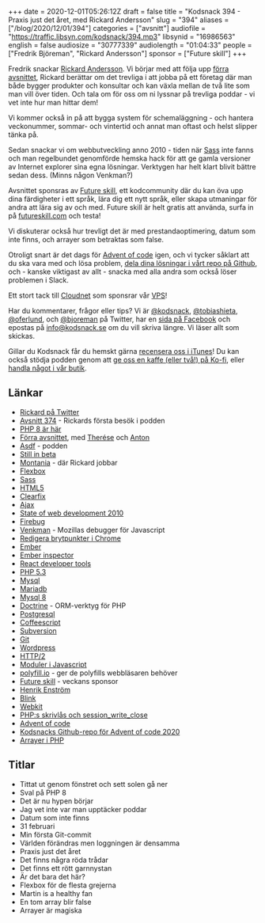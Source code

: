 +++
date = 2020-12-01T05:26:12Z
draft = false
title = "Kodsnack 394 - Praxis just det året, med Rickard Andersson"
slug = "394"
aliases = ["/blog/2020/12/01/394"]
categories = ["avsnitt"]
audiofile = "https://traffic.libsyn.com/kodsnack/394.mp3"
libsynid = "16986563"
english = false
audiosize = "30777339"
audiolength = "01:04:33"
people = ["Fredrik Björeman", "Rickard Andersson"]
sponsor = ["Future skill"]
+++

Fredrik snackar [Rickard Andersson](https://twitter.com/rickard2). Vi börjar med att följa upp [förra avsnittet](https://kodsnack.se/393/), Rickard berättar om det trevliga i att jobba på ett företag där man både bygger produkter och konsultar och kan växla mellan de två lite som man vill över tiden. Och tala om för oss om ni lyssnar på trevliga poddar - vi vet inte hur man hittar dem!

Vi kommer också in på att bygga system för schemaläggning - och hantera veckonummer, sommar- och vintertid och annat man oftast och helst slipper tänka på.

Sedan snackar vi om webbutveckling anno 2010 - tiden när [Sass](https://sass-lang.com/) inte fanns och man regelbundet genomförde hemska hack för att ge gamla versioner av Internet explorer sina egna lösningar. Verktygen har helt klart blivit bättre sedan dess. (Minns någon Venkman?)

Avsnittet sponsras av [Future skill](https://futureskill.com/), ett kodcommunity där du kan öva upp dina färdigheter i ett språk, lära dig ett nytt språk, eller skapa utmaningar för andra att lära sig av och med. Future skill är helt gratis att använda, surfa in på [futureskill.com](https://futureskill.com/) och testa!

Vi diskuterar också hur trevligt det är med prestandaoptimering, datum som inte finns, och arrayer som betraktas som false.

Otroligt snart är det dags för [Advent of code](https://adventofcode.com/) igen, och vi tycker såklart att du ska vara med och lösa problem, [dela dina lösningar i vårt repo på Github](https://github.com/kodsnack/advent_of_code_2020), och - kanske viktigast av allt - snacka med alla andra som också löser problemen i Slack.

Ett stort tack till [Cloudnet](http://www.cloudnet.se) som sponsrar vår [VPS](http://en.wikipedia.org/wiki/Virtual_private_server)!

Har du kommentarer, frågor eller tips? Vi är [@kodsnack](https://www.twitter.com/kodsnack), [@tobiashieta](https://www.twitter.com/tobiashieta), [@oferlund](https://www.twitter.com/oferlund), och [@bjoreman](https://www.twitter.com/bjoreman) på Twitter, har en [sida på Facebook](https://www.facebook.com/kodsnack) och epostas på [info@kodsnack.se](mailto:info@kodsnack.se) om du vill skriva längre. Vi läser allt som skickas.

Gillar du Kodsnack får du hemskt gärna [recensera oss i iTunes](http://itunes.apple.com/se/podcast/kodsnack/id561631498?l=en)! Du kan också stödja podden genom att <a href="https://ko-fi.com/kodsnack" rel="payment">ge oss en kaffe (eller två!) på Ko-fi</a>, eller [handla något i vår butik](https://shop.spreadshirt.se/kodsnack/).

## Länkar ##
* [Rickard på Twitter](https://twitter.com/rickard2)
* [Avsnitt 374](https://kodsnack.se/374/) - Rickards första besök i podden
* [PHP 8 är här](https://www.php.net/releases/8.0/en.php)
* [Förra avsnittet](https://kodsnack.se/393/), med [Therése](https://twitter.com/tkomstadius) och [Anton](https://antongunnarsson.com)
* [Asdf](https://asdf.pizza/) - podden
* [Still in beta](https://twitter.com/stillinbetapodd)
* [Montania](https://www.montania.se/) - där Rickard jobbar
* [Flexbox](https://developer.mozilla.org/en-US/docs/Learn/CSS/CSS_layout/Flexbox)
* [Sass](https://sass-lang.com/)
* [HTML5](https://en.wikipedia.org/wiki/HTML5)
* [Clearfix](https://stackoverflow.com/questions/8554043/what-is-a-clearfix)
* [Ajax](https://en.wikipedia.org/wiki/Ajax_%28programming%29)
* [State of web development 2010](https://www.webdirections.org/sotw10/)
* [Firebug](https://en.wikipedia.org/wiki/Firebug_%28software%29)
* [Venkman](https://developer.mozilla.org/sv-SE/docs/Archive/Mozilla/Venkman) - Mozillas debugger för Javascript
* [Redigera brytpunkter i Chrome](https://developers.google.com/web/tools/chrome-devtools/javascript/breakpoints)
* [Ember](https://emberjs.com/)
* [Ember inspector](https://chrome.google.com/webstore/detail/ember-inspector/bmdblncegkenkacieihfhpjfppoconhi)
* [React developer tools](https://chrome.google.com/webstore/detail/react-developer-tools/fmkadmapgofadopljbjfkapdkoienihi)
* [PHP 5.3](https://www.php.net/releases/5_3_0.php)
* [Mysql](https://en.wikipedia.org/wiki/MySQL)
* [Mariadb](https://en.wikipedia.org/wiki/MariaDB)
* [Mysql 8](https://dev.mysql.com/doc/relnotes/mysql/8.0/en/)
* [Doctrine](https://www.doctrine-project.org/) - ORM-verktyg för PHP
* [Postgresql](https://www.postgresql.org/)
* [Coffeescript](https://en.wikipedia.org/wiki/CoffeeScript)
* [Subversion](https://en.wikipedia.org/wiki/Apache_Subversion)
* [Git](https://en.wikipedia.org/wiki/Git)
* [Wordpress](https://en.wikipedia.org/wiki/WordPress)
* [HTTP/2](https://en.wikipedia.org/wiki/HTTP/2)
* [Moduler i Javascript](https://developer.mozilla.org/en-US/docs/Web/JavaScript/Guide/Modules)
* [polyfill.io](https://polyfill.io/v3/) - ger de polyfills webbläsaren behöver
* [Future skill](https://futureskill.com/) - veckans sponsor
* [Henrik Enström](mailto:henrik.enstrom@softwareskills.se)
* [Blink](https://en.wikipedia.org/wiki/Blink_%28browser_engine%29)
* [Webkit](https://en.wikipedia.org/wiki/WebKit)
* [PHP:s skrivlås och session_write_close](https://www.php.net/manual/en/function.session-write-close.php)
* [Advent of code](https://adventofcode.com/)
* [Kodsnacks Github-repo för Advent of code 2020](https://github.com/kodsnack/advent_of_code_2020)
* [Arrayer i PHP](https://www.php.net/manual/en/ref.array.php)

## Titlar ##
* Tittat ut genom fönstret och sett solen gå ner
* Sval på PHP 8
* Det är nu hypen börjar
* Jag vet inte var man upptäcker poddar
* Datum som inte finns
* 31 februari
* Min första Git-commit
* Världen förändras men loggningen är densamma
* Praxis just det året
* Det finns några röda trådar
* Det finns ett rött garnnystan
* Är det bara det här?
* Flexbox för de flesta grejerna
* Martin is a healthy fan
* En tom array blir false
* Arrayer är magiska